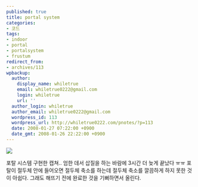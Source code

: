 ```yaml
---
published: true
title: portal system
categories:
- 코드
tags:
- indoor
- portal
- portalsystem
- frustum
redirect_from:
- archives/113
wpbackup:
  author:
    display_name: whiletrue
    email: whiletrue0222@gmail.com
    login: whiletrue
    url: ''
  author_login: whiletrue
  author_email: whiletrue0222@gmail.com
  wordpress_id: 113
  wordpress_url: http://whiletrue0222.com/pnotes/?p=113
  date: 2008-01-27 07:22:00 +0900
  date_gmt: 2008-01-26 22:22:00 +0900
---
```


![](https://lh6.googleusercontent.com/-9IjswbA-h0s/TwG1PI8wmVI/AAAAAAAACSU/ox70hkyywlE/s600/e0070413_479bb244a419d.jpg)

포탈 시스템 구현한 캡쳐..
엄한 데서 삽질을 하는 바람에 3시간 더 늦게 끝났다 ㅠㅠ
포탈이 절두체 안에 들어오면 절두체 축소를 하는데
절두체 축소를 깔끔하게 하지 못한 것이 아쉽다.
그래도 해뜨기 전에 완료한 것을 기뻐하면서 올린다.
